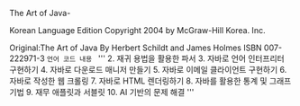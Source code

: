 The Art of Java-

Korean Language Edition Copyright 2004 by McGraw-Hill Korea. Inc.

Original:The Art of Java
        By Herbert Schildt and James Holmes
        ISBN 007-222971-3
​```언어
코드 내용
​```
'''
2. 재귀 용법을 활용한 파서
3. 자바로 언어 인터프리터 구현하기
4. 자바로 다운로드 매니저 만들기
5. 자바로 이메일 클라이언트 구현하기
6. 자바로 작성한 웹 크롤링
7. 자바로 HTML 렌더링하기
8. 자바를 활용한 통계 및 그래프 기법
9. 재무 애플릿과 서블릿
10. AI 기반의 문제 해결
'''